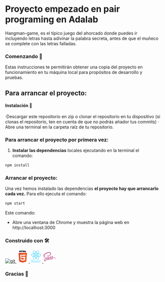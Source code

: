 # Proyecto empezado en pair programing en Adalab

Hangman-game, es el típico juego del ahorcado donde puedes ir incluyendo letras hasta adivinar la palabra secreta, antes de que el muñeco se complete con las letras falladas.

### Comenzando 🚀

Estas instrucciones te permitirán obtener una copia del proyecto en funcionamiento en tu máquina local para propósitos de desarrollo y pruebas.

## Para arrancar el proyecto:

#### Instalación 🔧

·Descargar este repositorio en zip o clonar el repositorio en tu dispositivo (si clonas el repositorio, ten en cuenta de que no podrás añador tus commits)
· Abre una terminal en la carpeta raíz de tu repositorio.

### Para arrancar el proyecto por primera vez:

1. **Instalar las dependencias** locales ejecutando en la terminal el comando:

```bash
npm install
```

### Arrancar el proyecto:

Una vez hemos instalado las dependencias **el proyecto hay que arrancarlo cada vez.** Para ello ejecuta el comando:

```bash
npm start
```

Este comando:

- Abre una ventana de Chrome y muestra la página web en http://localhost:3000

### Construido con 🛠️

<p align="left"> <a href="https://git-scm.com/" target="_blank"> <img src="https://www.vectorlogo.zone/logos/git-scm/git-scm-icon.svg" alt="git" width="40" height="40"/> </a> <a href="https://www.w3.org/html/" target="_blank"> <img src="https://raw.githubusercontent.com/devicons/devicon/master/icons/html5/html5-original-wordmark.svg" alt="html5" width="40" height="40"/> </a> <a href="https://reactjs.org/" target="_blank"> <img src="https://raw.githubusercontent.com/devicons/devicon/master/icons/react/react-original-wordmark.svg" alt="react" width="40" height="40"/> </a> <a href="https://sass-lang.com" target="_blank"> <img src="https://raw.githubusercontent.com/devicons/devicon/master/icons/sass/sass-original.svg" alt="sass" width="40" height="40"/> </a> </p>

### Gracias 🎁

